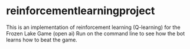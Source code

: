 # reinforcementlearningproject

This is an implementation of reinforcement learning (Q-learning) for the Frozen Lake Game (open ai)
Run on the command line to see how the bot learns how to beat the game.
